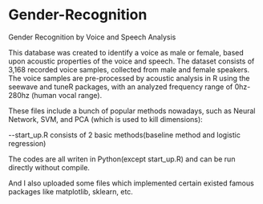 # Gender-Recognition
Gender Recognition by Voice and Speech Analysis


This database was created to identify a voice as male or female, 
based upon acoustic properties of the voice and speech. 
The dataset consists of 3,168 recorded voice samples, collected from male and female speakers. 
The voice samples are pre-processed by acoustic analysis in R using the seewave and tuneR packages, 
with an analyzed frequency range of 0hz-280hz (human vocal range).


These files include a bunch of popular methods nowadays, such as Neural Network, SVM, 
and PCA (which is used to kill dimensions):

--start_up.R consists of 2 basic methods(baseline method and logistic regression)


The codes are all writen in Python(except start_up.R) and can be run directly without compile.


And I also uploaded some files which implemented certain existed famous packages like matplotlib, sklearn, etc.
